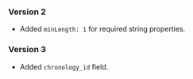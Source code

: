 ### Version 2
 - Added `minLength: 1` for required string properties.

### Version 3
 - Added `chronology_id` field.